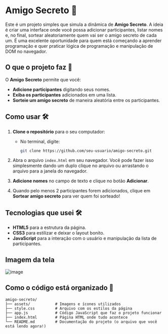 # Amigo Secreto 🎁

Este é um projeto simples que simula a dinâmica de **Amigo Secreto**. A ideia é criar uma interface onde você possa adicionar participantes, listar nomes e, no final, sortear aleatoriamente quem vai ser o amigo secreto de cada um. É uma excelente oportunidade para quem está começando a aprender programação e quer praticar lógica de programação e manipulação de DOM no navegador.

## O que o projeto faz 🚀

O **Amigo Secreto** permite que você:

- **Adicione participantes** digitando seus nomes.
- **Exiba os participantes** adicionados em uma lista.
- **Sorteie um amigo secreto** de maneira aleatória entre os participantes.

## Como usar 🛠️

1. **Clone o repositório** para o seu computador:
   - No terminal, digite:
     ```bash
     git clone https://github.com/seu-usuario/amigo-secreto.git
     ```
   
2. Abra o arquivo `index.html` em seu navegador. Você pode fazer isso simplesmente dando um duplo clique no arquivo ou arrastando o arquivo para a janela do navegador.

3. **Adicione nomes** no campo de texto e clique no botão **Adicionar**. 

4. Quando pelo menos 2 participantes forem adicionados, clique em **Sortear amigo secreto** para ver quem foi sorteado!


## Tecnologias que usei 🛠️

- **HTML5** para a estrutura da página.
- **CSS3** para estilizar e deixar o layout bonito.
- **JavaScript** para a interação com o usuário e manipulação da lista de participantes.

## Imagem da tela
![image](https://github.com/user-attachments/assets/fbdeb2e2-b2fe-4567-acdd-2c32e561d3d4)

## Como o código está organizado 📂

```plaintext
amigo-secreto/
├── assets/           # Imagens e ícones utilizados
├── style.css         # Arquivo com os estilos da página
├── app.js            # Código JavaScript que faz o projeto funcionar
├── index.html        # Página HTML onde tudo acontece
└── README.md         # Documentação do projeto (o arquivo que você está lendo agora!)


